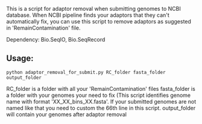 This is a script for adaptor removal when submitting genomes to NCBI database. When NCBI pipeline finds your adaptors that they can't automatically fix, you can use this script to remove adaptors as suggested in 'RemainContamination' file.

Dependency: Bio.SeqIO, Bio.SeqRecord

## Usage:
```
python adaptor_removal_for_submit.py RC_folder fasta_folder output_folder
```

RC_folder is a folder with all your 'RemainContamination' files
fasta_folder is a folder with your genomes your need to fix (This script identifies genome name with format 'XX_XX_bins_XX.fasta'. If your submitted genomes are not named like that you need to custom the 66th line in this script.
output_folder will contain your genomes after adaptor removal
